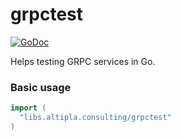 
# grpctest

[![GoDoc](https://godoc.org/libs.altipla.consulting/grpctest?status.svg)](https://godoc.org/libs.altipla.consulting/grpctest)

Helps testing GRPC services in Go.


### Basic usage

```go
import (
  "libs.altipla.consulting/grpctest"
)
```
